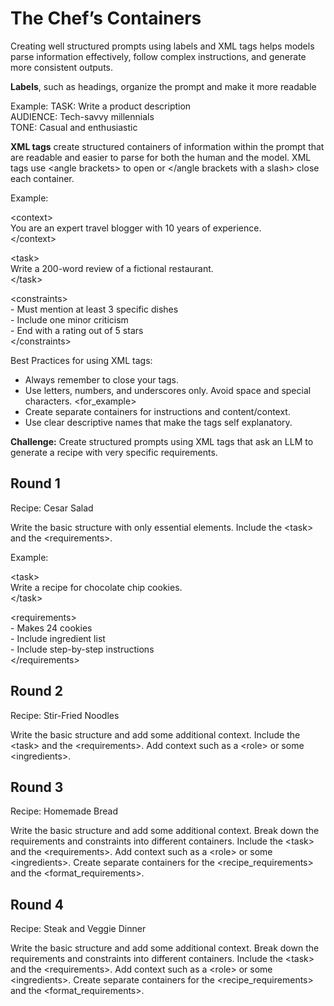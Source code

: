 # The Chef’s Containers

Creating well structured prompts using labels and XML tags helps models parse information effectively, follow complex instructions, and generate more consistent outputs. 

**Labels**, such as headings, organize the prompt and make it more readable 

Example: TASK: Write a product description   
	     AUDIENCE: Tech-savvy millennials   
     TONE: Casual and enthusiastic 

**XML tags** create structured containers of information within the prompt that are readable and easier to parse for both the human and the model. XML tags use <angle brackets\> to open or  </angle brackets with a slash> close each container. 

Example:

\<context\>   
You are an expert travel blogger with 10 years of experience.   
\</context\>  
     
 \<task\>   
Write a 200-word review of a fictional restaurant.   
\</task\>

\<constraints\>   
\- Must mention at least 3 specific dishes   
\- Include one minor criticism   
\- End with a rating out of 5 stars   
\</constraints\>

Best Practices for using XML tags: 

* Always remember to close your tags.  
* Use letters, numbers, and underscores only. Avoid space and special characters. \<for\_example\>  
* Create separate containers for instructions and content/context.   
* Use clear descriptive names that make the tags self explanatory. 

**Challenge:** Create structured prompts using XML tags that ask an LLM to generate a recipe with very specific requirements. 

## Round 1

Recipe:  Cesar Salad

Write the basic structure with only essential elements. Include the \<task\> and the \<requirements\>. 

Example: 

\<task\>   
Write a recipe for chocolate chip cookies.   
\</task\> 

\<requirements\>  
 \- Makes 24 cookies  
 \- Include ingredient list  
 \- Include step-by-step instructions   
\</requirements\>

## Round 2

Recipe:  Stir-Fried Noodles

Write the basic structure and add some additional context. Include the \<task\> and the \<requirements\>. Add context such as a \<role\> or some \<ingredients\>. 

## Round 3

Recipe:  Homemade Bread

Write the basic structure and add some additional context. Break down the requirements and constraints into different containers. Include the \<task\> and the \<requirements\>. Add context such as a \<role\> or some \<ingredients\>. Create separate containers for the \<recipe\_requirements\> and the \<format\_requirements\>. 

## Round 4

Recipe:  Steak and Veggie Dinner 

Write the basic structure and add some additional context. Break down the requirements and constraints into different containers. Include the \<task\> and the \<requirements\>. Add context such as a \<role\> or some \<ingredients\>. Create separate containers for the \<recipe\_requirements\> and the \<format\_requirements\>. 
